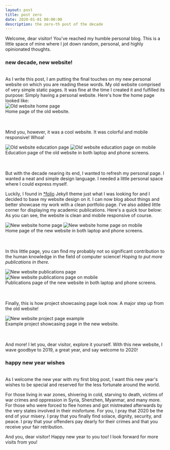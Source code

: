 ```yaml
---
layout: post
title: post zero
date: 2020-01-01 00:00:00
description: the zero-th post of the decade
---
```


Welcome, dear visitor! You've reached my humble personal blog. This is a little space of mine where I jot down random, personal, and highly opinionated thoughts.

<h3 class="thick">new decade, new website!</h3>
<br/>
As I write this post, I am putting the final touches on my new personal website on which you are reading these words. My old website comprised of very simple static pages. It was fine at the time I created it and fulfilled its purpose: Simply having a personal website. Here's how the home page looked like:

<div class="img_row">
	<img class="col three" src="{{site.baseurl}}/img/posts/2020-01-01-post-zero/old-site-home.png" alt="Old website home page">
</div>
<div class="col three caption">
	Home page of the old website. 
</div>

<br/><br/>
Mind you, however, it was a cool website. It was colorful and mobile responsive! Whoa! 

<div class="img_row">
	<img class="col two" src="{{site.baseurl}}/img/posts/2020-01-01-post-zero/old-site-education.png" alt="Old website education page">
	<img class="col one" src="{{site.baseurl}}/img/posts/2020-01-01-post-zero/old-site-education-mobile.png" alt="Old website education page on mobile">
</div>
<div class="col three caption">
	Education page of the old website in both laptop and phone screens. 
</div>

<br/><br/>
But with the decade nearing its end, I wanted to refresh my personal page. I wanted a neat and simple design language. I needed a little personal space where I could express myself.

Luckily, I found in <a href="https://liabogoev.com/2018/09/06/folio" target="_blank">*folio</a> Jekyll theme just what I was looking for and I decided to base my website design on it. I can now blog about things and better showcase my work with a clean portfolio page. I've also added little corner for displaying my academic publications. Here's a quick tour below: As you can see, the website is clean and mobile responsive of course.

<div class="img_row">
	<img class="col two" src="{{site.baseurl}}/img/posts/2020-01-01-post-zero/new-site-home.png" alt="New website home page">
	<img class="col one" src="{{site.baseurl}}/img/posts/2020-01-01-post-zero/new-site-home-mobile.png" alt="New website home page on mobile">
</div>
<div class="col three caption">
	Home page of the new website in both laptop and phone screens.
</div>

<br/><br/>
In this little page, you can find my probably not so significant contribution to the human knowledge in the field of computer science! *Hoping to put more publications in there.*

<div class="img_row">
	<img class="col two" src="{{site.baseurl}}/img/posts/2020-01-01-post-zero/new-site-publications.png" alt="New website publications page">
	<img class="col one" src="{{site.baseurl}}/img/posts/2020-01-01-post-zero/new-site-publications-mobile.png" alt="New website publications page on mobile">
</div>
<div class="col three caption">
	Publications page of the new website in both laptop and phone screens.
</div>

<br/><br/>
Finally, this is how project showcasing page look now. A major step up from the old website!
<div class="img_row">
	<img class="col three" src="{{site.baseurl}}/img/posts/2020-01-01-post-zero/new-site-project-example.png" alt="New website project page example">
</div>
<div class="col three caption">
	Example project showcasing page in the new website. 
</div>

<br/><br/>
And more! I let you, dear visitor, explore it yourself. With this new website, I wave goodbye to 2019, a great year, and say welcome to 2020!

<h3 class="thick">happy new year wishes</h3>
<br/>
As I welcome the new year with my first blog post, I want this new year's wishes to be special and reserved for the less fortunate around the world.

For those living in war zones, shivering in cold, starving to death, victims of war crimes and oppression in Syria, Shenzhen, Myanmar, and many more. For those who were forced to flee homes and got mistreated afterwards by the very states involved in their misfortune. For you, I pray that 2020 be the end of your misery. I pray that you finally find solace, dignity, security, and peace. I pray that your offenders pay dearly for their crimes and that you receive your fair retribution.

And you, dear visitor! Happy new year to you too! I look forward for more visits from you!
